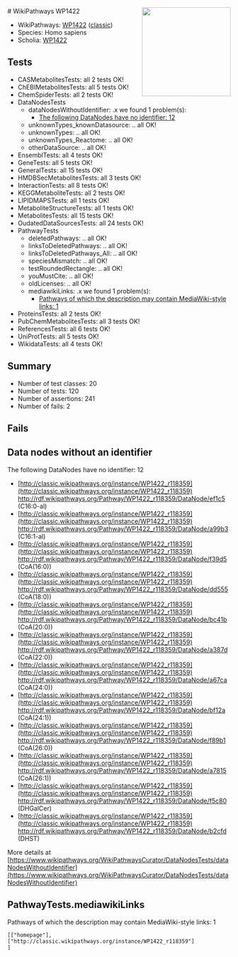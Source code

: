 <img style="float: right; width: 200px" src="https://upload.wikimedia.org/wikipedia/commons/thumb/8/83/Wplogo_with_text_500.png/640px-Wplogo_with_text_500.png" />
# WikiPathways WP1422

* WikiPathways: [WP1422](https://wikipathways.org/pathways/WP1422) ([classic](https://classic.wikipathways.org/instance/WP1422))
* Species: Homo sapiens
* Scholia: [WP1422](https://scholia.toolforge.org/wikipathways/WP1422)
## Tests
* CASMetabolitesTests: all 2 tests OK!
* ChEBIMetabolitesTests: all 5 tests OK!
* ChemSpiderTests: all 2 tests OK!
* DataNodesTests
    * dataNodesWithoutIdentifier: .x we found 1 problem(s):
        * [The following DataNodes have no identifier: 12](#8792c492)
    * unknownTypes_knownDatasource: .. all OK!
    * unknownTypes: .. all OK!
    * unknownTypes_Reactome: .. all OK!
    * otherDataSource: .. all OK!
* EnsemblTests: all 4 tests OK!
* GeneTests: all 5 tests OK!
* GeneralTests: all 15 tests OK!
* HMDBSecMetabolitesTests: all 3 tests OK!
* InteractionTests: all 8 tests OK!
* KEGGMetaboliteTests: all 2 tests OK!
* LIPIDMAPSTests: all 1 tests OK!
* MetaboliteStructureTests: all 1 tests OK!
* MetabolitesTests: all 15 tests OK!
* OudatedDataSourcesTests: all 24 tests OK!
* PathwayTests
    * deletedPathways: .. all OK!
    * linksToDeletedPathways: .. all OK!
    * linksToDeletedPathways_All: .. all OK!
    * speciesMismatch: .. all OK!
    * testRoundedRectangle: .. all OK!
    * youMustCite: .. all OK!
    * oldLicenses: .. all OK!
    * mediawikiLinks: .x we found 1 problem(s):
        * [Pathways of which the description may contain MediaWiki-style links: 1](#da69cf45)
* ProteinsTests: all 2 tests OK!
* PubChemMetabolitesTests: all 3 tests OK!
* ReferencesTests: all 6 tests OK!
* UniProtTests: all 5 tests OK!
* WikidataTests: all 4 tests OK!


## Summary

* Number of test classes: 20
* Number of tests: 120
* Number of assertions: 241
* Number of fails: 2

## Fails

<a name="8792c492" />

## Data nodes without an identifier

The following DataNodes have no identifier: 12

* [http://classic.wikipathways.org/instance/WP1422_r118359](http://classic.wikipathways.org/instance/WP1422_r118359) http://rdf.wikipathways.org/Pathway/WP1422_r118359/DataNode/ef1c5 (C16:0-al)
* [http://classic.wikipathways.org/instance/WP1422_r118359](http://classic.wikipathways.org/instance/WP1422_r118359) http://rdf.wikipathways.org/Pathway/WP1422_r118359/DataNode/a99b3 (C16:1-al)
* [http://classic.wikipathways.org/instance/WP1422_r118359](http://classic.wikipathways.org/instance/WP1422_r118359) http://rdf.wikipathways.org/Pathway/WP1422_r118359/DataNode/f39d5 (CoA(16:0))
* [http://classic.wikipathways.org/instance/WP1422_r118359](http://classic.wikipathways.org/instance/WP1422_r118359) http://rdf.wikipathways.org/Pathway/WP1422_r118359/DataNode/dd555 (CoA(18:0))
* [http://classic.wikipathways.org/instance/WP1422_r118359](http://classic.wikipathways.org/instance/WP1422_r118359) http://rdf.wikipathways.org/Pathway/WP1422_r118359/DataNode/bc41b (CoA(20:0))
* [http://classic.wikipathways.org/instance/WP1422_r118359](http://classic.wikipathways.org/instance/WP1422_r118359) http://rdf.wikipathways.org/Pathway/WP1422_r118359/DataNode/a387d (CoA(22:0))
* [http://classic.wikipathways.org/instance/WP1422_r118359](http://classic.wikipathways.org/instance/WP1422_r118359) http://rdf.wikipathways.org/Pathway/WP1422_r118359/DataNode/a67ca (CoA(24:0))
* [http://classic.wikipathways.org/instance/WP1422_r118359](http://classic.wikipathways.org/instance/WP1422_r118359) http://rdf.wikipathways.org/Pathway/WP1422_r118359/DataNode/bf12a (CoA(24:1))
* [http://classic.wikipathways.org/instance/WP1422_r118359](http://classic.wikipathways.org/instance/WP1422_r118359) http://rdf.wikipathways.org/Pathway/WP1422_r118359/DataNode/f89b1 (CoA(26:0))
* [http://classic.wikipathways.org/instance/WP1422_r118359](http://classic.wikipathways.org/instance/WP1422_r118359) http://rdf.wikipathways.org/Pathway/WP1422_r118359/DataNode/a7815 (CoA(26:1))
* [http://classic.wikipathways.org/instance/WP1422_r118359](http://classic.wikipathways.org/instance/WP1422_r118359) http://rdf.wikipathways.org/Pathway/WP1422_r118359/DataNode/f5c80 (DHGalCer)
* [http://classic.wikipathways.org/instance/WP1422_r118359](http://classic.wikipathways.org/instance/WP1422_r118359) http://rdf.wikipathways.org/Pathway/WP1422_r118359/DataNode/b2cfd (DHST)


More details at [https://www.wikipathways.org/WikiPathwaysCurator/DataNodesTests/dataNodesWithoutIdentifier](https://www.wikipathways.org/WikiPathwaysCurator/DataNodesTests/dataNodesWithoutIdentifier)

<a name="da69cf45" />

## PathwayTests.mediawikiLinks

Pathways of which the description may contain MediaWiki-style links: 1
```
[["homepage"],
["http://classic.wikipathways.org/instance/WP1422_r118359"]
]
```

